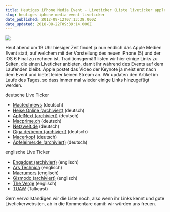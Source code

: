 ```yaml
---
title: Heutiges iPhone Media Event - Liveticker (Liste liveticker apple)
slug: heutiges-iphone-media-event-liveticker
date_published: 2012-09-12T07:13:38.000Z
date_updated: 2018-08-22T09:39:14.000Z
---
```


[![](//picdump.thafaker.de/2012/09/smallyerba.jpg)](__GHOST_URL__/heutiges-iphone-media-event-liveticker/smallyerba/)

Heut abend um 19 Uhr hiesiger Zeit findet ja nun endlich das Apple Medien Event statt, auf welchem mit der Vorstellung des neuen iPhone (5) und der iOS 6 Final zu rechnen ist. Traditionsgemäß listen wir hier einige Links zu Seiten, die einen Liveticker anbieten, damit ihr während des Events auf dem Laufenden bleibt. Apple postet das Video der Keynote ja meist erst nach dem Event und bietet leider keinen Stream an. Wir updaten den Artikel im Laufe des Tages, so dass immer mal wieder einige Links hinzugefügt werden.

deutsche Live Ticker

- [Mactechnews](http://www.mactechnews.de/) (deutsch)
- [Heise Online (archiviert)](http://web.archive.org/web/20120610055245/http://www.heise.de:80/mac-and-i/liveticker/) (deutsch)
- [ApfelNext (archiviert)](http://web.archive.org/web/20120615161100/http://www.apfelnext.de:80/live) (deutsch)
- [Macprime.ch](http://liveticker.macprime.ch) (deutsch)
- [Netzwelt.de](http://www.netzwelt.de/news/93639-iphone-5-live-ticker-hamburg.html) (deutsch)
- [Giga.de/benm (archiviert)](http://web.archive.org/web/20120913042712/http://www.giga.de:80/smartphones/iphone-5/news/iphone-5-live-ticker-und-live-show-bei-giga/) (deutsch)
- [Macerkopf](http://www.macerkopf.de/2012/09/11/ankuendigung-iphone-5-live-ticker-bei-macerkopf-de/) (deutsch)
- [Apfeleimer.de (archiviert)](http://web.archive.org/web/20120913215350/http://apfeleimer.de:80/2012/09/iphone-5-keynote-live) (deutsch)

englische Live Ticker

- [Engadget (archiviert)](http://web.archive.org/web/20120913051414/http://www.engadget.com:80/2012/09/11/apples-iphone-5-event-tomorrow/) (englisch)
- [Ars Technica](http://arstechnica.com/apple/2012/09/apple-september-2012-liveblog-september-12-is-almost-here/) (englisch)
- [Macrumors](http://www.macrumors.com/2012/09/11/apple-september-12th-media-event-spoiler-free-video-stream/) (englisch)
- [Gizmodo (archiviert)](http://web.archive.org/web/20120913052141/http://live.gizmodo.com:80/) (englisch)
- [The Verge](http://www.theverge.com/2012/6/9/3075320/wwdc-2012-liveblog-keynote-time-date) (englisch)
- [TUAW](http://www.tuaw.com/2012/06/10/talkcast-tonight-7pm-pt-10pm-et-keynote-eve-edition/) (Talkcast)

Gern vervollständigen wir die Liste noch, also wenn ihr Links kennt und gute Livetickerwebsiten, ab in die Kommentare damit: wir würden uns freuen.
